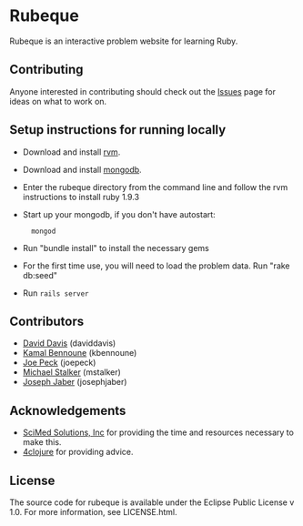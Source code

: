 # Rubeque

Rubeque is an interactive problem website for learning Ruby.

## Contributing

Anyone interested in contributing should check out
the [Issues](https://github.com/daviddavis/rubeque/issues) page for ideas
on what to work on.

## Setup instructions for running locally

* Download and install [rvm](http://beginrescueend.com/).
* Download and install [mongodb](http://www.mongodb.org/).
* Enter the rubeque directory from the command line and follow the rvm instructions to install ruby 1.9.3
* Start up your mongodb, if you don't have autostart:

        mongod
* Run "bundle install" to install the necessary gems
* For the first time use, you will need to load the problem data. Run "rake db:seed"
* Run `rails server`

## Contributors

* [David Davis](https://github.com/daviddavis) (daviddavis)
* [Kamal Bennoune](https://github.com/kbennoune) (kbennoune)
* [Joe Peck](https://github.com/joepeck) (joepeck)
* [Michael Stalker](https://github.com/mstalker) (mstalker)
* [Joseph Jaber](https://github.com/josephjaber) (josephjaber)

## Acknowledgements

* [SciMed Solutions, Inc](http://www.scimedsolutions.com) for providing the time and resources necessary to make this.
* [4clojure](http://www.4clojure.com) for providing advice.

## License

The source code for rubeque is available under the Eclipse Public License v 1.0.  For more information, see LICENSE.html.